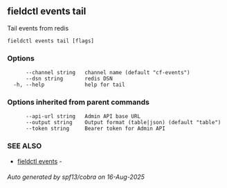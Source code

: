## fieldctl events tail

Tail events from redis

```
fieldctl events tail [flags]
```

### Options

```
      --channel string   channel name (default "cf-events")
      --dsn string       redis DSN
  -h, --help             help for tail
```

### Options inherited from parent commands

```
      --api-url string   Admin API base URL
      --output string    Output format (table|json) (default "table")
      --token string     Bearer token for Admin API
```

### SEE ALSO

* [fieldctl events](fieldctl_events.md)	 - 

###### Auto generated by spf13/cobra on 16-Aug-2025
